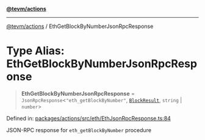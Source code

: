 [**@tevm/actions**](../README.md)

***

[@tevm/actions](../globals.md) / EthGetBlockByNumberJsonRpcResponse

# Type Alias: EthGetBlockByNumberJsonRpcResponse

> **EthGetBlockByNumberJsonRpcResponse** = `JsonRpcResponse`\<`"eth_getBlockByNumber"`, [`BlockResult`](BlockResult.md), `string` \| `number`\>

Defined in: [packages/actions/src/eth/EthJsonRpcResponse.ts:84](https://github.com/evmts/tevm-monorepo/blob/main/packages/actions/src/eth/EthJsonRpcResponse.ts#L84)

JSON-RPC response for `eth_getBlockByNumber` procedure
